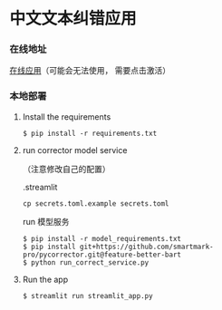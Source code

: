 # 中文文本纠错应用

### 在线地址
[在线应用](https://chinese-corrector-app-78ehqwnabadjnigeaw2mzx.streamlit.app/)（可能会无法使用， 需要点击激活）

### 本地部署

1. Install the requirements

   ```
   $ pip install -r requirements.txt
   ```

2. run corrector model service
   
   （注意修改自己的配置）
   
   .streamlit 
   ```
   cp secrets.toml.example secrets.toml
   ```
   run 模型服务
   ```
   $ pip install -r model_requirements.txt
   $ pip install git+https://github.com/smartmark-pro/pycorrector.git@feature-better-bart
   $ python run_correct_service.py
   ```

3. Run the app
   ```
   $ streamlit run streamlit_app.py
   ```